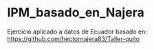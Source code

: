 # IPM_basado_en_Najera

Ejercicio aplicado a datos de Ecuador basado en: https://github.com/hectornajera83/Taller-quito
